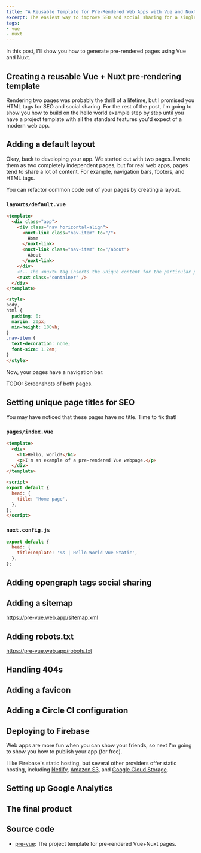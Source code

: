 ```yaml
---
title: "A Reusable Template for Pre-Rendered Web Apps with Vue and Nuxt"
excerpt: The easiest way to improve SEO and social sharing for a single-page app.
tags:
- vue
- nuxt
---
```


In this post, I'll show you how to generate pre-rendered pages using Vue and Nuxt.

## Creating a reusable Vue + Nuxt pre-rendering template

Rendering two pages was probably the thrill of a lifetime, but I promised you HTML tags for SEO and social sharing. For the rest of the post, I'm going to show you how to build on the hello world example step by step until you have a project template with all the standard features you'd expect of a modern web app.

## Adding a default layout

Okay, back to developing your app. We started out with two pages. I wrote them as two completely independent pages, but for real web apps, pages tend to share a lot of content. For example, navigation bars, footers, and HTML tags.

You can refactor common code out of your pages by creating a layout.

### `layouts/default.vue`

```html
<template>
  <div class="app">
    <div class="nav horizontal-align">
      <nuxt-link class="nav-item" to="/">
        Home
      </nuxt-link>
      <nuxt-link class="nav-item" to="/about">
        About
      </nuxt-link>
    </div>
    <!-- The <nuxt> tag inserts the unique content for the particular page -->
    <nuxt class="container" />
  </div>
</template>

<style>
body,
html {
  padding: 0;
  margin: 20px;
  min-height: 100vh;
}
.nav-item {
  text-decoration: none;
  font-size: 1.2em;
}
</style>
```

Now, your pages have a navigation bar:

TODO: Screenshots of both pages.

## Setting unique page titles for SEO

You may have noticed that these pages have no title. Time to fix that!

### `pages/index.vue`

```html
<template>
  <div>
    <h1>Hello, world!</h1>
    <p>I'm an example of a pre-rendered Vue webpage.</p>
  </div>
</template>

<script>
export default {
  head: {
    title: 'Home page',
  },
};
</script>
```

### `nuxt.config.js`

```javascript
export default {
  head: {
    titleTemplate: '%s | Hello World Vue Static',
  },
};
```

## Adding opengraph tags social sharing

## Adding a sitemap

https://pre-vue.web.app/sitemap.xml

## Adding robots.txt

https://pre-vue.web.app/robots.txt

## Handling 404s

## Adding a favicon

## Adding a Circle CI configuration

## Deploying to Firebase

Web apps are more fun when you can show your friends, so next I'm going to show you how to publish your app (for free).

I like Firebase's static hosting, but several other providers offer static hosting, including [Netlify](https://www.netlify.com/blog/2016/10/27/a-step-by-step-guide-deploying-a-static-site-or-single-page-app/), [Amazon S3](https://docs.aws.amazon.com/AmazonS3/latest/dev/WebsiteHosting.html), and [Google Cloud Storage](https://cloud.google.com/storage/docs/hosting-static-website).

## Setting up Google Analytics

## The final product

## Source code

* [pre-vue](https://github.com/mtlynch/pre-vue): The project template for pre-rendered Vue+Nuxt pages.